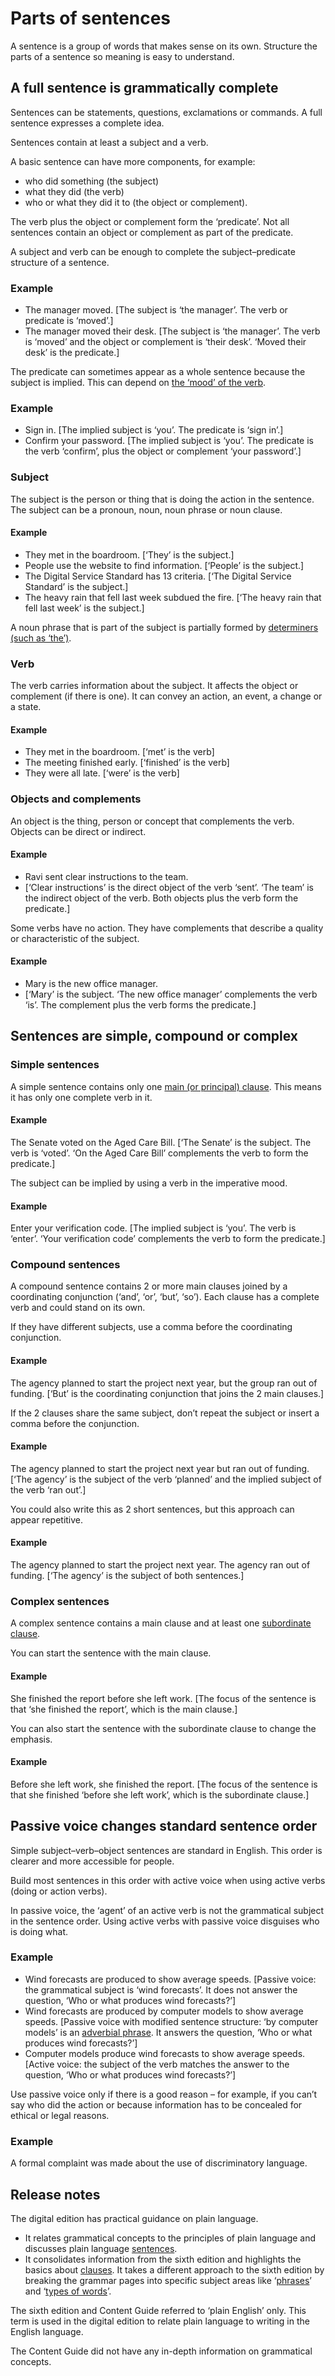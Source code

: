 Parts of sentences
==================

A sentence is a group of words that makes sense on its own. Structure the parts of a sentence so meaning is easy to understand.  

A full sentence is grammatically complete
-----------------------------------------

Sentences can be statements, questions, exclamations or commands. A full sentence expresses a complete idea.

Sentences contain at least a subject and a verb.

A basic sentence can have more components, for example:

*   who did something (the subject)
*   what they did (the verb)
*   who or what they did it to (the object or complement).

The verb plus the object or complement form the ‘predicate’. Not all sentences contain an object or complement as part of the predicate.

A subject and verb can be enough to complete the subject–predicate structure of a sentence.

### Example

*   The manager moved. \[The subject is ‘the manager’. The verb or predicate is ‘moved’.\]
*   The manager moved their desk. \[The subject is ‘the manager’. The verb is ‘moved’ and the object or complement is ‘their desk’. ‘Moved their desk’ is the predicate.\]

The predicate can sometimes appear as a whole sentence because the subject is implied. This can depend on [the ‘mood’ of the verb](/node/128).

### Example

*   Sign in. \[The implied subject is ‘you’. The predicate is ‘sign in’.\]
*   Confirm your password. \[The implied subject is ‘you’. The predicate is the verb ‘confirm’, plus the object or complement ‘your password’.\]

### Subject

The subject is the person or thing that is doing the action in the sentence. The subject can be a pronoun, noun, noun phrase or noun clause.

#### Example

*   They met in the boardroom. \[‘They’ is the subject.\]
*   People use the website to find information. \[‘People’ is the subject.\]
*   The Digital Service Standard has 13 criteria. \[‘The Digital Service Standard’ is the subject.\]
*   The heavy rain that fell last week subdued the fire. \[‘The heavy rain that fell last week’ is the subject.\]

A noun phrase that is part of the subject is partially formed by [determiners (such as ‘the’)](/node/132).

### Verb

The verb carries information about the subject. It affects the object or complement (if there is one). It can convey an action, an event, a change or a state.

#### Example

*   They met in the boardroom. \[‘met’ is the verb\]
*   The meeting finished early. \[‘finished’ is the verb\]
*   They were all late. \[‘were’ is the verb\]

### Objects and complements

An object is the thing, person or concept that complements the verb. Objects can be direct or indirect.

#### Example

*   Ravi sent clear instructions to the team.
*   \[‘Clear instructions’ is the direct object of the verb ‘sent’. ‘The team’ is the indirect object of the verb. Both objects plus the verb form the predicate.\]

Some verbs have no action. They have complements that describe a quality or characteristic of the subject.

#### Example

*   Mary is the new office manager.
*   \[‘Mary’ is the subject. ‘The new office manager’ complements the verb ‘is’. The complement plus the verb forms the predicate.\]

Sentences are simple, compound or complex
-----------------------------------------

### Simple sentences

A simple sentence contains only one [main (or principal) clause](/node/143). This means it has only one complete verb in it.

#### Example

The Senate voted on the Aged Care Bill. \[‘The Senate’ is the subject. The verb is ‘voted’. ‘On the Aged Care Bill’ complements the verb to form the predicate.\]

The subject can be implied by using a verb in the imperative mood.

#### Example

Enter your verification code. \[The implied subject is ‘you’. The verb is ‘enter’. ‘Your verification code’ complements the verb to form the predicate.\]

### Compound sentences

A compound sentence contains 2 or more main clauses joined by a coordinating conjunction (‘and’, ‘or’, ‘but’, ‘so’). Each clause has a complete verb and could stand on its own.

If they have different subjects, use a comma before the coordinating conjunction.

#### Example

The agency planned to start the project next year, but the group ran out of funding. \[‘But’ is the coordinating conjunction that joins the 2 main clauses.\]

If the 2 clauses share the same subject, don’t repeat the subject or insert a comma before the conjunction.

#### Example

The agency planned to start the project next year but ran out of funding. \[‘The agency’ is the subject of the verb ‘planned’ and the implied subject of the verb ‘ran out’.\]

You could also write this as 2 short sentences, but this approach can appear repetitive.

#### Example

The agency planned to start the project next year. The agency ran out of funding. \[‘The agency’ is the subject of both sentences.\]

### Complex sentences

A complex sentence contains a main clause and at least one [subordinate clause](/node/143#subordinate_clauses_depend_on_the_main_clause).

You can start the sentence with the main clause.

#### Example

She finished the report before she left work. \[The focus of the sentence is that ‘she finished the report’, which is the main clause.\]

You can also start the sentence with the subordinate clause to change the emphasis.

#### Example

Before she left work, she finished the report. \[The focus of the sentence is that she finished ‘before she left work’, which is the subordinate clause.\]

Passive voice changes standard sentence order
---------------------------------------------

Simple subject–verb–object sentences are standard in English. This order is clearer and more accessible for people.

Build most sentences in this order with active voice when using active verbs (doing or action verbs).

In passive voice, the ‘agent’ of an active verb is not the grammatical subject in the sentence order. Using active verbs with passive voice disguises who is doing what.

### Example

*   Wind forecasts are produced to show average speeds. \[Passive voice: the grammatical subject is ‘wind forecasts’. It does not answer the question, ‘Who or what produces wind forecasts?’\]
*   Wind forecasts are produced by computer models to show average speeds. \[Passive voice with modified sentence structure: ‘by computer models’ is an [adverbial phrase](/node/144). It answers the question, ‘Who or what produces wind forecasts?’\]
*   Computer models produce wind forecasts to show average speeds. \[Active voice: the subject of the verb matches the answer to the question, ‘Who or what produces wind forecasts?’\]

Use passive voice only if there is a good reason – for example, if you can’t say who did the action or because information has to be concealed for ethical or legal reasons.

### Example

A formal complaint was made about the use of discriminatory language.

Release notes
-------------

The digital edition has practical guidance on plain language.

*   It relates grammatical concepts to the principles of plain language and discusses plain language [sentences](/node/204).
*   It consolidates information from the sixth edition and highlights the basics about [clauses](/node/143). It takes a different approach to the sixth edition by breaking the grammar pages into specific subject areas like ‘[phrases](/node/144)’ and ‘[types of words](/node/203)’.

The sixth edition and Content Guide referred to ‘plain English’ only. This term is used in the digital edition to relate plain language to writing in the English language.

The Content Guide did not have any in-depth information on grammatical concepts.